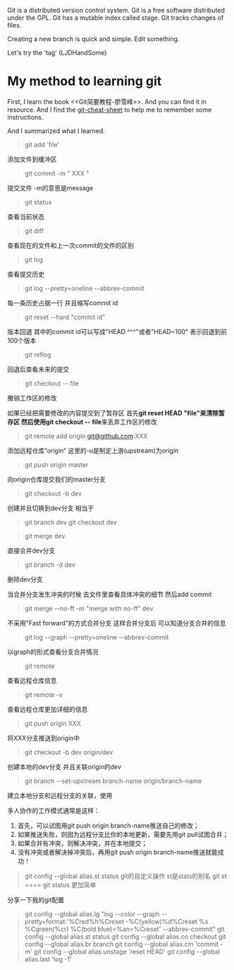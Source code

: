 Git is a distributed version control system.
Git is a free software distributed under the GPL.
Git has a mutable index called stage.
Git tracks changes of files.

Creating a new branch is quick and simple.
Edit something.

Let's try the 'tag' (LJDHandSome)


# My method to learning git
First, I learn the book <<Git简要教程-廖雪峰>>. And you can find it in resource.
And I find the [git-cheat-sheet](https://education.github.com/git-cheat-sheet-education.pdf) to help me to
remember some instructions.

And I summarized what I learned.

> git add 'file'

添加文件到缓冲区
> git commit -m " XXX "

提交文件 -m的意思是message
> git status

查看当前状态
> git diff

查看现在的文件和上一次commit的文件的区别

> git log

查看提交历史
> git log --pretty=oneline --abbrev-commit

每一条历史占据一行 并且缩写commit id
> git reset --hard "commit id"

版本回退 其中的commit id可以写成"HEAD ^^^"或者"HEAD~100" 表示回退到前100个版本
> git reflog 

回退后查看未来的提交

> git checkout -- file

撤销工作区的修改

如果已经把需要修改的内容提交到了暂存区 首先**git reset HEAD "file"**来清除暂存区
然后使用**git checkout -- file**来丢弃工作区的修改

> git remote add origin git@github.com:XXX

添加远程仓库“origin” 这里的-u是制定上游(upstream)为origin

> git push origin master

向origin仓库提交我们的master分支

> git checkout -b dev

创建并且切换到dev分支 相当于
> git branch dev
> git checkout dev


> git merge dev

直接合并dev分支

> git branch -d dev

删除dev分支

当合并分支发生冲突的时候 去文件里查看具体冲突的细节 然后add commit

> git merge --no-ff -m "merge with no-ff" dev

不采用"Fast forward"的方式合并分支 这样合并分支后 可以知道分支合并的信息
> git log --graph --pretty=oneline --abbrev-commit

以graph的形式查看分支合并情况

> git remote

查看远程仓库信息
> git remote -v

查看远程仓库更加详细的信息
> git push origin XXX

将XXX分支推送到origin中

> git checkout -b dev origin/dev

创建本地的dev分支 并且关联origin的dev

> git branch --set-upstream branch-name  origin/branch-name

建⽴本地分⽀和远程分⽀的关联，使⽤

多⼈协作的⼯作模式通常是这样：
1. ⾸先，可以试图⽤git push origin branch-name推送⾃⼰的修改；
2. 如果推送失败，则因为远程分⽀⽐你的本地更新，需要先⽤git pull试图合并；
3. 如果合并有冲突，则解决冲突，并在本地提交；
4. 没有冲突或者解决掉冲突后，再⽤git push origin branch-name推送就能成功！

> git config --global alias.st status
git的自定义操作 st是stats的别名 git st ==== git status 更加简单

分享一下我的git配置
> git config --global alias.lg "log --color --graph --pretty=format:'%Cred%h%Creset -%C(yellow)%d%Creset %s %Cgreen(%cr) %C(bold blue)<%an>%Creset' --abbrev-commit"
> git config --global alias.st status
> git config --global alias.co checkout
> git config --global alias.br branch
> git config --global alias.cm 'commit -m'
> git config --global alias.unstage 'reset HEAD'
> git config --global alias.last 'log -1'
